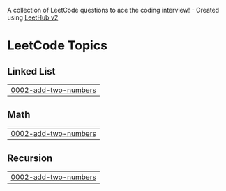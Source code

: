 A collection of LeetCode questions to ace the coding interview! - Created using [LeetHub v2](https://github.com/arunbhardwaj/LeetHub-2.0)
<!---LeetCode Topics Start-->
# LeetCode Topics
## Linked List
|  |
| ------- |
| [0002-add-two-numbers](https://github.com/klaus-creations/Leetcode-problem-solutions/tree/master/0002-add-two-numbers) |
## Math
|  |
| ------- |
| [0002-add-two-numbers](https://github.com/klaus-creations/Leetcode-problem-solutions/tree/master/0002-add-two-numbers) |
## Recursion
|  |
| ------- |
| [0002-add-two-numbers](https://github.com/klaus-creations/Leetcode-problem-solutions/tree/master/0002-add-two-numbers) |
<!---LeetCode Topics End-->